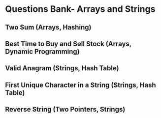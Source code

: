 # Questions Bank- Arrays and Strings


## Two Sum (Arrays, Hashing)
## Best Time to Buy and Sell Stock (Arrays, Dynamic Programming)
## Valid Anagram (Strings, Hash Table)
## First Unique Character in a String (Strings, Hash Table)
## Reverse String (Two Pointers, Strings)
